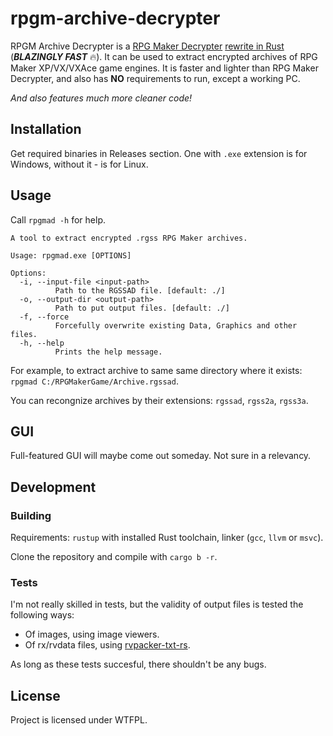 # rpgm-archive-decrypter

RPGM Archive Decrypter is a [RPG Maker Decrypter](https://github.com/uuksu/rpgmakerdecrypter) [rewrite in Rust](https://github.com/savannstm/rpgm-archive-decrypter-lib) (**_BLAZINGLY FAST_** :fire:).
It can be used to extract encrypted archives of RPG Maker XP/VX/VXAce game engines.
It is faster and lighter than RPG Maker Decrypter, and also has **NO** requirements to run, except a working PC.

_And also features much more cleaner code!_

## Installation

Get required binaries in Releases section.
One with `.exe` extension is for Windows, without it - is for Linux.

## Usage

Call `rpgmad -h` for help.

```text
A tool to extract encrypted .rgss RPG Maker archives.

Usage: rpgmad.exe [OPTIONS]

Options:
  -i, --input-file <input-path>
          Path to the RGSSAD file. [default: ./]
  -o, --output-dir <output-path>
          Path to put output files. [default: ./]
  -f, --force
          Forcefully overwrite existing Data, Graphics and other files.
  -h, --help
          Prints the help message.
```

For example, to extract archive to same same directory where it exists:
`rpgmad C:/RPGMakerGame/Archive.rgssad`.

You can recongnize archives by their extensions: `rgssad`, `rgss2a`, `rgss3a`.

## GUI

Full-featured GUI will maybe come out someday. Not sure in a relevancy.

## Development

### Building

Requirements: `rustup` with installed Rust toolchain, linker (`gcc`, `llvm` or `msvc`).

Clone the repository and compile with `cargo b -r`.

### Tests

I'm not really skilled in tests, but the validity of output files is tested the following ways:

-   Of images, using image viewers.
-   Of rx/rvdata files, using [rvpacker-txt-rs](https://github.com/savannstm/rvpacker-txt-rs).

As long as these tests succesful, there shouldn't be any bugs.

## License

Project is licensed under WTFPL.
